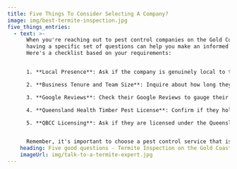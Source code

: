 ```yaml
---
title: Five Things To Consider Selecting A Company?
image: img/best-termite-inspection.jpg
five_things_entries:
  - text: >-
      When you're reaching out to pest control companies on the Gold Coast,
      having a specific set of questions can help you make an informed decision.
      Here's a checklist based on your requirements:


      1. **Local Presence**: Ask if the company is genuinely local to the Gold Coast. This is important to ensure quick and reliable service. Specify that you're looking to avoid companies that operate call centres from distant cities like Sydney or Melbourne.

      2. **Business Tenure and Team Size**: Inquire about how long they have been in business and the size of their team. This gives an indication of their experience and capacity to handle your pest control needs effectively.

      3. **Google Reviews**: Check their Google Reviews to gauge their reputation and customer satisfaction levels. Pay attention to both positive and negative reviews for a balanced understanding of their service quality.

      4. **Queensland Health Timber Pest License**: Confirm if they hold a Queensland Health Timber Pest license. This is a crucial qualification for any pest control service, ensuring they are trained and authorized to handle timber pest issues.

      5. **QBCC Licensing**: Ask if they are licensed under the Queensland Building and Construction Commission (QBCC). This license is an additional assurance of their professionalism and adherence to industry standards.


      Remember, it's important to choose a pest control service that is not only qualified but also understands the specific challenges and conditions in the Gold Coast area. These questions will help you identify a service provider that meets these criteria.
    heading: Five good questions - Termite Inspection on the Gold Coast
    imageUrl: img/talk-to-a-termite-expert.jpg
---
```

